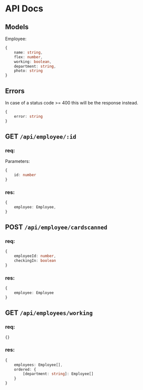 # API Docs

## Models
Employee:
```ts
{
    name: string,
    flex: number,
    working: boolean,
    department: string,
    photo: string
}
```

## Errors
In case of a status code >= 400 this will be the response instead.
```ts
{
    error: string
}
```

## GET `/api/employee/:id`
### req:
Parameters:
```ts
{
    id: number
}
```
### res:
```ts
{
    employee: Employee,
}
```

## POST `/api/employee/cardscanned`
### req:
```ts
{
    employeeId: number,
    checkingIn: boolean
}
```
### res:
```ts
{
    employee: Employee
}
```

## GET `/api/employees/working`
### req:
```ts
{}
```
### res:
```ts
{
    employees: Employee[],
    ordered: {
        [department: string]: Employee[]
    }
}
```